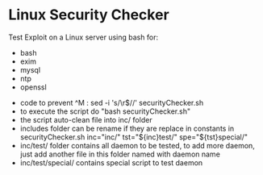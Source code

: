 Linux Security Checker
======================
Test Exploit on a Linux server using bash for:
- bash
- exim
- mysql
- ntp
- openssl

* code to prevent ^M : sed -i 's/\r$//' securityChecker.sh
* to execute the script do "bash securityChecker.sh"
* the script auto-clean file into inc/ folder
* includes folder can be rename if they are replace in constants in securityChecker.sh
inc="inc/"
tst="${inc}test/"
spe="${tst}special/"
* inc/test/ folder contains all daemon to be tested, to add more daemon, just add another file in this folder named with daemon name
* inc/test/special/ contains special script to test daemon